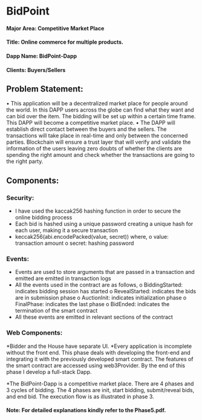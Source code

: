 # BidPoint
#### 	Major Area: Competitive Market Place
####  Title: Online commerce for multiple products.
#### 	Dapp Name: BidPoint-Dapp
#### 	Clients: Buyers/Sellers
## 	Problem Statement: 
•	This application will be a decentralized market place for people around the world. In this DAPP users across the globe can find what they want and can bid over the item. The bidding will be set up within a certain time frame. This DAPP will become a competitive market place. 
•	The DAPP will establish direct contact between the buyers and the sellers. The transactions will take place in real-time and only between the concerned parties. Blockchain will ensure a trust layer that will verify and validate the information of the users leaving zero doubts of whether the clients are spending the right amount and check whether the transactions are going to the right party.
## Components:
### Security:
* I have used the kaccak256 hashing function in order to secure the online bidding process
* Each bid is hashed using a unique password creating a unique hash for each user, making it a secure transaction
* keccak256(abi.encodePacked(value, secret))
      where,
	o value: transaction amount
	o secret: hashing password


### Events:
* Events are used to store arguments that are passed in a transaction and emitted are emitted in transaction logs
* All the events used in the contract are as follows,
	o BiddingStarted: indicates bidding session has started
	o RevealStarted: indicates the bids are in submission phase
	o AuctionInit: indicates initialization phase
	o FinalPhase: indicates the last phase
	o BidEnded: indicates the termination of the smart contract
* All these events are emitted in relevant sections of the contract

### Web Components:

*Bidder and the House have separate UI.
*Every application is incomplete without the front end. This phase deals with developing the front-end and integrating it with the previously developed smart contract. The features of the smart contract are accessed using web3Provider. By the end of this phase I develop a full-stack Dapp.

*The BidPoint-Dapp is a competitive market place. There are 4 phases and 3 cycles of bidding.
The 4 phases are init, start bidding, submit/reveal bids, and end bid. The execution flow is as illustrated in phase 3. 


#### Note:  For detailed explanations kindly refer to the Phase5.pdf.
